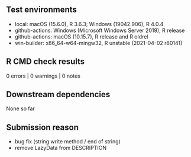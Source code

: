 ## Test environments
* local: macOS (15.6.0), R 3.6.3; Windows (19042.906), R 4.0.4
* github-actions: Windows (Microsoft Windows Server 2019), R release
* github-actions: macOS (10.15.7), R release and R oldrel
* win-builder: x86_64-w64-mingw32, R unstable (2021-04-02 r80141)

## R CMD check results
0 errors | 0 warnings | 0 notes

## Downstream dependencies
None so far

## Submission reason
* bug fix (string write method / end of string)
* remove LazyData from DESCRIPTION
